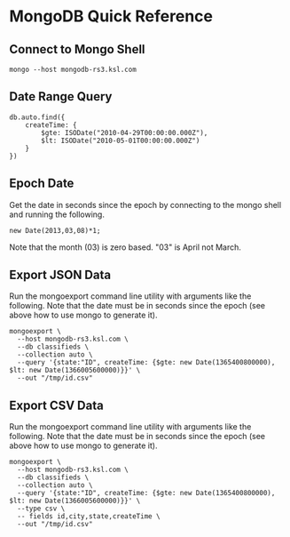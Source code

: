 # MongoDB Quick Reference

## Connect to Mongo Shell

    mongo --host mongodb-rs3.ksl.com
    
## Date Range Query

    db.auto.find({
        createTime: {
            $gte: ISODate("2010-04-29T00:00:00.000Z"),
            $lt: ISODate("2010-05-01T00:00:00.000Z")
        }
    })

## Epoch Date

Get the date in seconds since the epoch by connecting to the mongo shell and running the following.

    new Date(2013,03,08)*1;
    
Note that the month (03) is zero based. "03" is April not March.

## Export JSON Data

Run the mongoexport command line utility with arguments like the following. Note that the date must be in seconds since the epoch (see above how to use mongo to generate it).

    mongoexport \
      --host mongodb-rs3.ksl.com \
      --db classifieds \
      --collection auto \
      --query '{state:"ID", createTime: {$gte: new Date(1365400800000), $lt: new Date(1366005600000)}}' \
      --out "/tmp/id.csv"

## Export CSV Data

Run the mongoexport command line utility with arguments like the following. Note that the date must be in seconds since the epoch (see above how to use mongo to generate it).

    mongoexport \
      --host mongodb-rs3.ksl.com \
      --db classifieds \
      --collection auto \
      --query '{state:"ID", createTime: {$gte: new Date(1365400800000), $lt: new Date(1366005600000)}}' \
      --type csv \
      -- fields id,city,state,createTime \
      --out "/tmp/id.csv"
